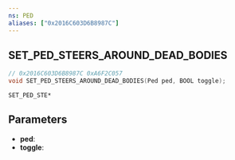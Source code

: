 ```yaml
---
ns: PED
aliases: ["0x2016C603D6B8987C"]
---
```

## SET_PED_STEERS_AROUND_DEAD_BODIES

```c
// 0x2016C603D6B8987C 0xA6F2C057
void SET_PED_STEERS_AROUND_DEAD_BODIES(Ped ped, BOOL toggle);
```

```
SET_PED_STE*
```

## Parameters
* **ped**: 
* **toggle**: 

